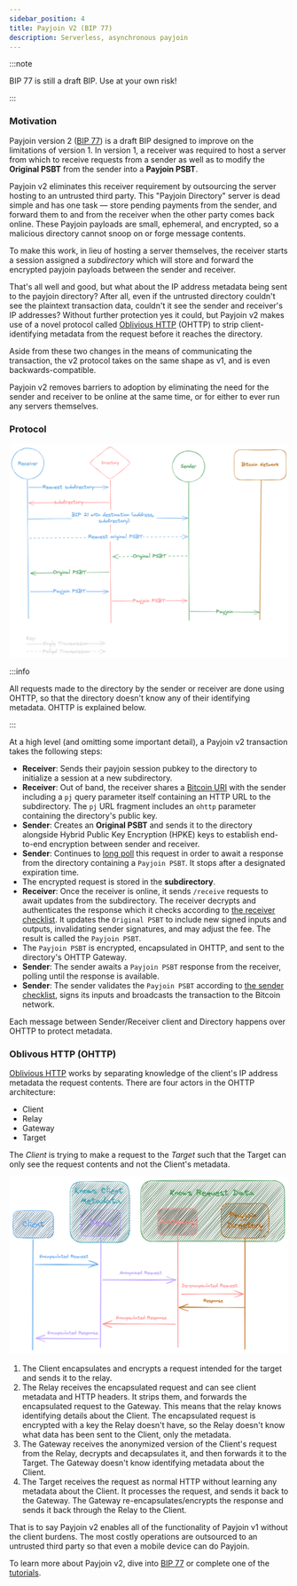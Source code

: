 ```yaml
---
sidebar_position: 4
title: Payjoin V2 (BIP 77)
description: Serverless, asynchronous payjoin
---
```


:::note

BIP 77 is still a draft BIP. Use at your own risk!

:::

### Motivation

Payjoin version 2 ([BIP 77](https://github.com/bitcoin/bips/blob/bc3123e1dab1c5b08d6f934b11b4d741107ac386/bip-0077.mediawiki)) is a draft BIP designed to improve on the limitations of version 1. In version 1, a receiver was required to host a server from which to receive requests from a sender as well as to modify the **Original PSBT** from the sender into a **Payjoin PSBT**.

Payjoin v2 eliminates this receiver requirement by outsourcing the server hosting to an untrusted third party. This "Payjoin Directory" server is dead simple and has one task — store pending payments from the sender, and forward them to and from the receiver when the other party comes back online. These Payjoin payloads are small, ephemeral, and encrypted, so a malicious directory cannot snoop on or forge message contents.

To make this work, in lieu of hosting a server themselves, the receiver starts a session assigned a _subdirectory_ which will store and forward the encrypted payjoin payloads between the sender and receiver.

That's all well and good, but what about the IP address metadata being sent to the payjoin directory? After all, even if the untrusted directory couldn't see the plaintext transaction data, couldn't it see the sender and receiver's IP addresses? Without further protection yes it could, but Payjoin v2 makes use of a novel protocol called [Oblivious HTTP](https://www.fastly.com/blog/enabling-privacy-on-the-internet-with-oblivious-http) (OHTTP) to strip client-identifying metadata from the request before it reaches the directory.

Aside from these two changes in the means of communicating the transaction, the v2 protocol takes on the same shape as v1, and is even backwards-compatible.

Payjoin v2 removes barriers to adoption by eliminating the need for the sender and receiver to be online at the same time, or for either to ever run any servers themselves.

### Protocol

![Payjoin V2 Flow](./img/v2.png)

:::info

All requests made to the directory by the sender or receiver are done using OHTTP, so that the directory doesn't know any of their identifying metadata. OHTTP is explained below.

:::

At a high level (and omitting some important detail), a Payjoin v2 transaction takes the following steps:

- **Receiver**: Sends their payjoin session pubkey to the directory to initialize a session at a new subdirectory.
- **Receiver**: Out of band, the receiver shares a [Bitcoin URI](https://github.com/bitcoin/bips/blob/master/bip-0021.mediawiki) with the sender including a `pj` query parameter itself containing an HTTP URL to the subdirectory. The `pj` URL fragment includes an `ohttp` parameter containing the directory's public key.
- **Sender**: Creates an **Original PSBT** and sends it to the directory alongside Hybrid Public Key Encryption (HPKE) keys to establish end-to-end encryption between sender and receiver.
- **Sender**: Continues to [long poll](https://javascript.info/long-polling) this request in order to await a response from the directory containing a `Payjoin PSBT`. It stops after a designated expiration time.
- The encrypted request is stored in the **subdirectory**.
- **Receiver**: Once the receiver is online, it sends `/receive` requests to await updates from the subdirectory. The receiver decrypts and authenticates the response which it checks according to [the receiver checklist](https://github.com/bitcoin/bips/blob/master/bip-0078.mediawiki#receivers-original-psbt-checklist). It updates the `Original PSBT` to include new signed inputs and outputs, invalidating sender signatures, and may adjust the fee. The result is called the `Payjoin PSBT`.
- The `Payjoin PSBT` is encrypted, encapsulated in OHTTP, and sent to the directory's OHTTP Gateway.
- **Sender**: The sender awaits a `Payjoin PSBT` response from the receiver, polling until the response is available.
- **Sender**: The sender validates the `Payjoin PSBT` according to [the sender checklist](https://github.com/bitcoin/bips/blob/bc3123e1dab1c5b08d6f934b11b4d741107ac386/bip-0077.mediawiki#senders-payjoin-psbt-checklist), signs its inputs and broadcasts the transaction to the Bitcoin network.

Each message between Sender/Receiver client and Directory happens over OHTTP to protect metadata.

### Oblivous HTTP (OHTTP)

[Oblivious HTTP](https://www.ietf.org/rfc/rfc9458.html) works by separating knowledge of the client's IP address metadata the request contents. There are four actors in the OHTTP architecture:

- Client
- Relay
- Gateway
- Target

The _Client_ is trying to make a request to the _Target_ such that the Target can only see the request contents and not the Client's metadata.

![OHTTP](./img/ohttp.png)

1. The Client encapsulates and encrypts a request intended for the target and sends it to the relay.
2. The Relay receives the encapsulated request and can see client metadata and HTTP headers. It strips them, and forwards the encapsulated request to the Gateway. This means that the relay knows identifying details about the Client. The encapsulated request is encrypted with a key the Relay doesn't have, so the Relay doesn't know what data has been sent to the Client, only the metadata.
3. The Gateway receives the anonymized version of the Client's request from the Relay, decrypts and decapsulates it, and then forwards it to the Target. The Gateway doesn't know identifying metadata about the Client.
4. The Target receives the request as normal HTTP without learning any metadata about the Client. It processes the request, and sends it back to the Gateway. The Gateway re-encapsulates/encrypts the response and sends it back through the Relay to the Client.

That is to say Payjoin v2 enables all of the functionality of Payjoin v1 without the client burdens. The most costly operations are outsourced to an untrusted third party so that even a mobile device can do Payjoin.

To learn more about Payjoin v2, dive into [BIP 77](https://github.com/bitcoin/bips/pull/1483) or complete one of the [tutorials](/tutorials).

